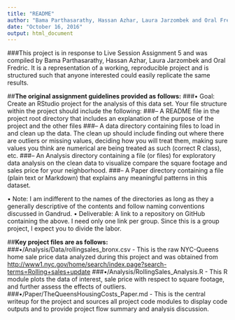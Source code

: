 ```yaml
---
title: "README"
author: "Bama Parthasarathy, Hassan Azhar, Laura Jarzombek and Oral Fredric"
date: "October 16, 2016"
output: html_document
---
```


###This project is in response to Live Session Assignment 5 and was compiled by Bama Parthasarathy, Hassan Azhar, Laura Jarzombek and Oral Fredric. It is a representation of a working, reproducible project and is structured such that anyone interested could easily replicate the same results.

##**The original assignment guidelines provided as follows:**
###•	Goal: Create an RStudio project for the analysis of this data set. Your file structure within the project should include the following:
###–	A README file in the project root directory that includes an explanation of the purpose of the project and the other files
###–	A data directory containing files to load in and clean up the data. The clean up should include finding out where there are outliers or missing values, deciding how you will treat them, making sure values you think are numerical are being treated as such (correct R class), etc.
###–	An Analysis directory containing a file (or files) for exploratory data analysis on the clean data to visualize compare the square footage and sales price for your neighborhood.
###–	A Paper directory containing a file (plain text or Markdown) that explains any meaningful patterns in this dataset.

•	Note: I am indifferent to the names of the directories as long as they a generally descriptive of the contents and follow naming conventions discussed in Gandrud.
•	Deliverable: A link to a repository on GitHub containing the above. I need only one link per group. Since this is a group project, I expect you to divide the labor.


##**Key project files are as follows:**
###•/Analysis/Data/rollingsales_bronx.csv - This is the raw NYC-Queens home sale price data analyzed during this project and was obtained from http://www1.nyc.gov/home/search/index.page?search-terms=Rolling+sales+update
###•/Analysis/RollingSales_Analysis.R - This R module plots the data of interest, sale price with respect to square footage, and further assess the effects of outliers.
###•/Paper/TheQueensHousingCosts_Paper.md - This is the central writeup for the project and sources all project code modules to display code outputs and to provide project flow summary and analysis discussion.

